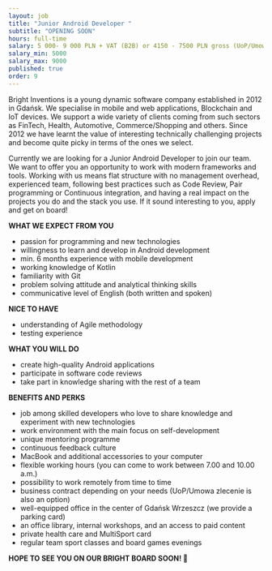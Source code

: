 ```yaml
---
layout: job
title: "Junior Android Developer "
subtitle: "OPENING SOON"
hours: full-time
salary: 5 000- 9 000 PLN + VAT (B2B) or 4150 - 7500 PLN gross (UoP/Umowa zlecenie) 
salary_min: 5000
salary_max: 9000
published: true
order: 9
---
```

Bright Inventions is a young dynamic software company established in 2012 in Gdańsk. We specialise in mobile and web applications, Blockchain and IoT devices.  We support a wide variety of clients coming from such sectors  as FinTech, Health, Automotive, Commerce/Shopping and others. Since 2012 we have learnt the value of interesting technically challenging projects and become quite picky in terms of the ones we select.

Currently we are looking for a Junior Android Developer to join our team. We want to offer you an opportunity to work with modern frameworks and tools. Working with us means flat structure with no management overhead,  experienced team, following best practices such as Code Review, Pair programming or Continuous integration, and having a real impact on the projects you do and the stack you use.  If it sound interesting to you, apply and get on board!

**WHAT WE EXPECT FROM YOU**

* passion for programming and new technologies
* willingness to learn and develop in Android development 
* min. 6 months experience with mobile development
* working knowledge of Kotlin
* familiarity with Git 
* problem solving attitude and analytical thinking skills 
* communicative level of English (both written and spoken) 

**NICE TO HAVE**

* understanding of Agile methodology 
* testing experience 

**WHAT YOU WILL DO**

* create high-quality Android applications 
* participate in software code reviews
* take part in knowledge sharing with the rest of a team

**BENEFITS AND PERKS**

* job among skilled developers who love to share knowledge and experiment with new technologies
* work environment with the main focus on self-development 
* unique mentoring programme
* continuous feedback culture 
* MacBook and additional accessories to your computer 
* flexible working hours (you can come to work between  7.00 and 10.00 a.m.) 
* possibility to work remotely from time to time 
* business contract depending on your needs (UoP/Umowa zlecenie is also an option) 
* well-equipped office in the center of Gdańsk Wrzeszcz (we provide a parking card)
* an office library, internal workshops, and an access to paid content 
* private health care and MultiSport card
* regular team sport classes and board games evenings 

**HOPE TO SEE YOU ON OUR BRIGHT BOARD SOON! 🙂**
